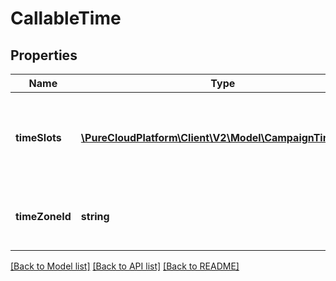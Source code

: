 # CallableTime

## Properties
Name | Type | Description | Notes
------------ | ------------- | ------------- | -------------
**timeSlots** | [**\PureCloudPlatform\Client\V2\Model\CampaignTimeSlot[]**](CampaignTimeSlot.md) | The time intervals for which it is acceptable to place outbound calls. | 
**timeZoneId** | **string** | The time zone for the time slots; for example, Africa/Abidjan | 

[[Back to Model list]](../README.md#documentation-for-models) [[Back to API list]](../README.md#documentation-for-api-endpoints) [[Back to README]](../README.md)


